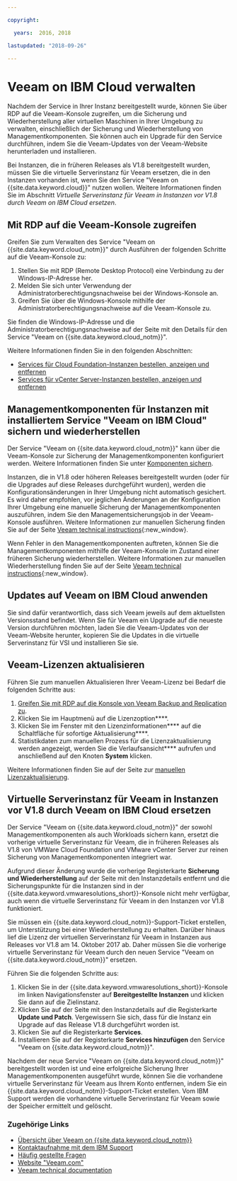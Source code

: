 ```yaml
---

copyright:

  years:  2016, 2018

lastupdated: "2018-09-26"

---
```


# Veeam on IBM Cloud verwalten

Nachdem der Service in Ihrer Instanz bereitgestellt wurde, können Sie über RDP auf die Veeam-Konsole zugreifen, um die Sicherung und Wiederherstellung aller virtuellen Maschinen in Ihrer Umgebung zu verwalten, einschließlich der Sicherung und Wiederherstellung von Managementkomponenten. Sie können auch ein Upgrade für den Service durchführen, indem Sie die Veeam-Updates von der Veeam-Website herunterladen und installieren.

Bei Instanzen, die in früheren Releases als V1.8 bereitgestellt wurden, müssen Sie die virtuelle Serverinstanz für Veeam ersetzen, die in den Instanzen vorhanden ist, wenn Sie den Service "Veeam on {{site.data.keyword.cloud}}" nutzen wollen. Weitere Informationen finden Sie im Abschnitt _Virtuelle Serverinstanz für Veeam in Instanzen vor V1.8 durch Veeam on IBM Cloud ersetzen_. 

## Mit RDP auf die Veeam-Konsole zugreifen

Greifen Sie zum Verwalten des Service "Veeam on {{site.data.keyword.cloud_notm}}" durch Ausführen der folgenden Schritte auf die Veeam-Konsole zu:
1. Stellen Sie mit RDP (Remote Desktop Protocol) eine Verbindung zu der Windows-IP-Adresse her.
2. Melden Sie sich unter Verwendung der Administratorberechtigungsnachweise bei der Windows-Konsole an.
3. Greifen Sie über die Windows-Konsole mithilfe der Administratorberechtigungsnachweise auf die Veeam-Konsole zu.

Sie finden die Windows-IP-Adresse und die Administratorberechtigungsnachweise auf der Seite mit den Details für den Service "Veeam on {{site.data.keyword.cloud_notm}}".

Weitere Informationen finden Sie in den folgenden Abschnitten:
* [Services für Cloud Foundation-Instanzen bestellen, anzeigen und entfernen](../sddc/sd_addingremovingservices.html)
* [Services für vCenter Server-Instanzen bestellen, anzeigen und entfernen](../vcenter/vc_addingremovingservices.html)

## Managementkomponenten für Instanzen mit installiertem Service "Veeam on IBM Cloud" sichern und wiederherstellen

Der Service "Veeam on {{site.data.keyword.cloud_notm}}" kann über die Veeam-Konsole zur Sicherung der Managementkomponenten konfiguriert werden. Weitere Informationen finden Sie unter [Komponenten sichern](../archiref/solution/solution_backingup.html).

Instanzen, die in V1.8 oder höheren Releases bereitgestellt wurden (oder für die Upgrades auf diese Releases durchgeführt wurden), werden die Konfigurationsänderungen in Ihrer Umgebung nicht automatisch gesichert. Es wird daher empfohlen, vor jeglichen Änderungen an der Konfiguration Ihrer Umgebung eine manuelle Sicherung der Managementkomponenten auszuführen, indem Sie den Managementsicherungsjob in der Veeam-Konsole ausführen. Weitere Informationen zur manuellen Sicherung finden Sie auf der Seite [Veeam technical instructions](https://helpcenter.veeam.com/backup/vsphere/scheduing_manual.html){:new_window}.

Wenn Fehler in den Managementkomponenten auftreten, können Sie die Managementkomponenten mithilfe der Veeam-Konsole im Zustand einer früheren Sicherung wiederherstellen. Weitere Informationen zur manuellen Wiederherstellung finden Sie auf der Seite [Veeam technical instructions]( https://helpcenter.veeam.com/backup/vsphere/performing_full_recovery.html){:new_window}.

## Updates auf Veeam on IBM Cloud anwenden

Sie sind dafür verantwortlich, dass sich Veeam jeweils auf dem aktuellsten Versionsstand befindet. Wenn Sie für Veeam ein Upgrade auf die neueste Version durchführen möchten, laden Sie die Veeam-Updates von der Veeam-Website herunter, kopieren Sie die Updates in die virtuelle Serverinstanz für VSI und installieren Sie sie.

## Veeam-Lizenzen aktualisieren

Führen Sie zum manuellen Aktualisieren Ihrer Veeam-Lizenz bei Bedarf die folgenden Schritte aus:
1. [Greifen Sie mit RDP auf die Konsole von Veeam Backup and Replication zu](../services/managingveeam.html#accessing-the-veeam-console-by-using-rdp).
2. Klicken Sie im Hauptmenü auf die Lizenzoption****.
3. Klicken Sie im Fenster mit den Lizenzinformationen**** auf die Schaltfläche für sofortige Aktualisierung****.
4. Statistikdaten zum manuellen Prozess für die Lizenzaktualisierung werden angezeigt, werden Sie die Verlaufsansicht**** aufrufen und anschließend auf den Knoten **System** klicken.

Weitere Informationen finden Sie auf der Seite zur [manuellen Lizenzaktualisierung](https://helpcenter.veeam.com/docs/backup/vsphere/license_update_manual.html?ver=95).

## Virtuelle Serverinstanz für Veeam in Instanzen vor V1.8 durch Veeam on IBM Cloud ersetzen

Der Service "Veeam on {{site.data.keyword.cloud_notm}}" der sowohl Managementkomponenten als auch Workloads sichern kann, ersetzt die vorherige virtuelle Serverinstanz für Veeam, die in früheren Releases als V1.8 von VMWare Cloud Foundation und VMware vCenter Server zur reinen Sicherung von Managementkomponenten integriert war.

Aufgrund dieser Änderung wurde die vorherige Registerkarte **Sicherung und Wiederherstellung** auf der Seite mit den Instanzdetails entfernt und die Sicherungspunkte für die Instanzen sind in der {{site.data.keyword.vmwaresolutions_short}}-Konsole nicht mehr verfügbar, auch wenn die virtuelle Serverinstanz für Veeam in den Instanzen vor V1.8 funktioniert.

Sie müssen ein {{site.data.keyword.cloud_notm}}-Support-Ticket erstellen, um Unterstützung bei einer Wiederherstellung zu erhalten. Darüber hinaus lief die Lizenz der virtuellen Serverinstanz für Veeam in Instanzen aus Releases vor V1.8 am 14. Oktober 2017 ab. Daher müssen Sie die vorherige virtuelle Serverinstanz für Veeam durch den neuen Service "Veeam on {{site.data.keyword.cloud_notm}}" ersetzen.

Führen Sie die folgenden Schritte aus:
1. Klicken Sie in der {{site.data.keyword.vmwaresolutions_short}}-Konsole im linken Navigationsfenster auf **Bereitgestellte Instanzen** und klicken Sie dann auf die Zielinstanz.
2. Klicken Sie auf der Seite mit den Instanzdetails auf die Registerkarte **Update und Patch**. Vergewissern Sie sich, dass für die Instanz ein Upgrade auf das Release V1.8 durchgeführt worden ist.
3. Klicken Sie auf die Registerkarte **Services**.
4. Installieren Sie auf der Registerkarte **Services hinzufügen** den Service "Veeam on {{site.data.keyword.cloud_notm}}".

Nachdem der neue Service "Veeam on {{site.data.keyword.cloud_notm}}" bereitgestellt worden ist und eine erfolgreiche Sicherung Ihrer Managementkomponenten ausgeführt wurde, können Sie die vorhandene virtuelle Serverinstanz für Veeam aus Ihrem Konto entfernen, indem Sie ein {{site.data.keyword.cloud_notm}}-Support-Ticket erstellen. Vom IBM Support werden die vorhandene virtuelle Serverinstanz für Veeam sowie der Speicher ermittelt und gelöscht.

### Zugehörige Links

* [Übersicht über Veeam on {{site.data.keyword.cloud_notm}}](veeam_considerations.html)
* [Kontaktaufnahme mit dem IBM Support](../vmonic/trbl_support.html)
* [Häufig gestellte Fragen](../vmonic/faq.html)
* [Website "Veeam.com"](https://www.veeam.com/)
* [Veeam technical documentation](https://www.veeam.com/documentation-guides-datasheets.html)
